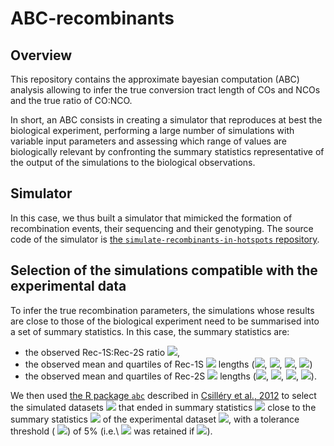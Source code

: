 # ABC-recombinants

## Overview 

This repository contains the approximate bayesian computation (ABC) analysis allowing to infer the true conversion tract length of COs and NCOs and the true ratio of CO:NCO.

In short, an ABC consists in creating a simulator that reproduces at best the biological experiment, performing a large number of simulations with variable input parameters and assessing which range of values are biologically relevant by confronting the summary statistics representative of the output of the simulations to the biological observations.


## Simulator 

In this case, we thus built a simulator that mimicked the formation of recombination events, their sequencing and their genotyping. 
The source code of the simulator is [the `simulate-recombinants-in-hotspots` repository](https://github.com/MaudGautier/simulate-recombinants-in-hotspots).


## Selection of the simulations compatible with the experimental data

To infer the true recombination parameters, the simulations whose results are close to those of the biological experiment need to be summarised into a set of summary statistics. 
In this case, the summary statistics are:

* the observed Rec-1S:Rec-2S ratio <img src="https://render.githubusercontent.com/render/math?math=r_{Rec-1S:Rec-2S}^{obs}">, 
* the observed mean and quartiles of Rec-1S <img src="https://render.githubusercontent.com/render/math?math=CT^{\star}"> lengths (<img src="https://render.githubusercontent.com/render/math?math=l_{Rec-1S}^{mean}">, <img src="https://render.githubusercontent.com/render/math?math=l_{Rec-1S}^{0.25}">, <img src="https://render.githubusercontent.com/render/math?math=l_{Rec-1S}^{0.5}">, <img src="https://render.githubusercontent.com/render/math?math=l_{Rec-1S}^{0.75}">) 
* the observed mean and quartiles of Rec-2S <img src="https://render.githubusercontent.com/render/math?math=CT^{\star}"> lengths (<img src="https://render.githubusercontent.com/render/math?math=l_{Rec-2S}^{mean}">, <img src="https://render.githubusercontent.com/render/math?math=l_{Rec-2S}^{0.25}">, <img src="https://render.githubusercontent.com/render/math?math=l_{Rec-2S}^{0.5}">, <img src="https://render.githubusercontent.com/render/math?math=l_{Rec-2S}^{0.75}">).

 
We then used [the R package `abc`](https://cran.r-project.org/web/packages/abc/index.html) described in [Csilléry et al., 2012](https://besjournals.onlinelibrary.wiley.com/doi/full/10.1111/j.2041-210X.2011.00179.x) to select the simulated datasets 
<img src="https://render.githubusercontent.com/render/math?math=\mathcal{D}^{*}"> that ended in summary statistics 
<img src="https://render.githubusercontent.com/render/math?math=\mathcal{S}^{*}"> close to the summary statistics 
<img src="https://render.githubusercontent.com/render/math?math=\mathcal{S}"> of the experimental dataset 
<img src="https://render.githubusercontent.com/render/math?math=\mathcal{D}">, with a tolerance threshold (
<img src="https://render.githubusercontent.com/render/math?math=\epsilon">) of 5\% (i.e.\ 
<img src="https://render.githubusercontent.com/render/math?math=\mathcal{D}^{*}"> was retained if 
<img src="https://render.githubusercontent.com/render/math?math=d(\mathcal{S}^{*}, \mathcal{S}) \leq \epsilon">).



